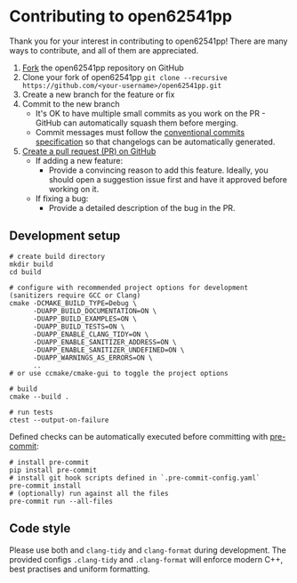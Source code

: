 # Contributing to open62541pp

Thank you for your interest in contributing to open62541pp! There are many ways to contribute, and all of them are appreciated.

1. [Fork](https://github.com/open62541pp/open62541pp/fork) the open62541pp repository on GitHub
2. Clone your fork of open62541pp `git clone --recursive https://github.com/<your-username>/open62541pp.git`
3. Create a new branch for the feature or fix
4. Commit to the new branch
   - It's OK to have multiple small commits as you work on the PR - GitHub can automatically squash them before merging.
   - Commit messages must follow the [conventional commits specification](https://www.conventionalcommits.org/en/v1.0.0/) so that changelogs can be automatically generated.
5. [Create a pull request (PR) on GitHub](https://github.com/open62541pp/open62541pp/pulls)
   - If adding a new feature:
     - Provide a convincing reason to add this feature. Ideally, you should open a suggestion issue first and have it approved before working on it.
   - If fixing a bug:
     - Provide a detailed description of the bug in the PR.

## Development setup

```shell
# create build directory
mkdir build
cd build

# configure with recommended project options for development (sanitizers require GCC or Clang)
cmake -DCMAKE_BUILD_TYPE=Debug \
      -DUAPP_BUILD_DOCUMENTATION=ON \
      -DUAPP_BUILD_EXAMPLES=ON \
      -DUAPP_BUILD_TESTS=ON \
      -DUAPP_ENABLE_CLANG_TIDY=ON \
      -DUAPP_ENABLE_SANITIZER_ADDRESS=ON \
      -DUAPP_ENABLE_SANITIZER_UNDEFINED=ON \
      -DUAPP_WARNINGS_AS_ERRORS=ON \
      ..
# or use ccmake/cmake-gui to toggle the project options

# build
cmake --build .

# run tests
ctest --output-on-failure
```

Defined checks can be automatically executed before committing with [pre-commit](https://pre-commit.com):

```shell
# install pre-commit
pip install pre-commit
# install git hook scripts defined in `.pre-commit-config.yaml`
pre-commit install
# (optionally) run against all the files
pre-commit run --all-files
```

## Code style

Please use both and `clang-tidy` and `clang-format` during development.
The provided configs `.clang-tidy` and `.clang-format` will enforce modern C++, best practises and uniform formatting.
